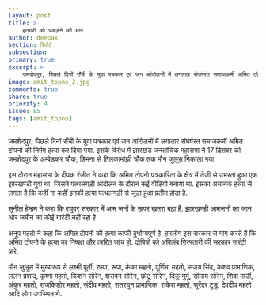 ```yaml
---
layout: post
title: >
    हत्यारों को पकड़ने की मांग
author: deepak
section: रिपोर्ट
subsection:
primary: true
excerpt: >
    जमशेदपुर, पिछले दिनों राँची के युवा पत्रकार एवं जन आंदोलनों में लगातार संघर्षरत समाजकर्मी अमित टोपनो की निर्मम हत्या कर दिया गया. इसके विरोध में झारखंड जनतांत्रिक महासभा ने 17 दिसंबर को जमशेदपुर के अम्बेडकर चौक, डिमना से तिलकामांझी चौक तक मौन जुलूस निकाला गया.
image: amit_topno_2.jpg
comments: true
share: true
priority: 4
issue: 85
tags: [amit_topno]
---
```


जमशेदपुर, पिछले दिनों राँची के युवा पत्रकार एवं जन आंदोलनों में लगातार संघर्षरत समाजकर्मी अमित टोपनो की निर्मम हत्या कर दिया गया. इसके विरोध में झारखंड जनतांत्रिक महासभा ने 17 दिसंबर को जमशेदपुर के अम्बेडकर चौक, डिमना से तिलकामांझी चौक तक मौन जुलूस निकाला गया.

इस दौरान महासभा के दीपक रंजीत ने कहा कि अमित टोपनो पत्रकारिता के क्षेत्र में तेजी से उभरता हुआ एक झारखण्डी युवा था. जिसने पत्थलगड़ी आंदोलन के दौरान कई वीडियो बनाया था. इसका अचानक हत्या से लगता है कि कहीं ना कहीं इनकी हत्या पत्थलगड़ी से जुड़ा हुआ प्रतीत होता है.

सुनील हेम्ब्रम ने कहा कि रघुवर सरकार में आम जनों के ऊपर खतरा बढ़ा है. झारखण्डी आमजनों का जान और जमीन का कोई गारंटी नहीं रहा है.

अनूप महतो ने कहा कि अमित टोपनो की हत्या काफी दुर्भाग्यपूर्ण है. हमलोग इस सरकार से मांग करते हैं कि अमित टोपनो के हत्या का निष्पक्ष और त्वरित जांच हो. दोषियों को अविलंब गिरफ्तारी की सरकार गारंटी करे.

मौन जुलूस में मुख्यरूप से लक्ष्मी पूर्ती, रुम्पा, रूपा, कंका महतो, पूर्णिमा महतो, संजय सिंह, केशव प्रामाणिक, ललन प्रशाद, कृष्णा महतो, किशन सोरेन, शराबन सोरेन, छोटू सोरेन, दिकू मुर्मू, सोमाय सोरेन, शिवा मार्डी, अंकुर महतो, राजकिशोर महतो, संदीप महतो, शतरघुन प्रामाणिक, राकेश महतो, सुरेंदर टुडू, देवदीप महतो आदि लोग उपस्थित थे.